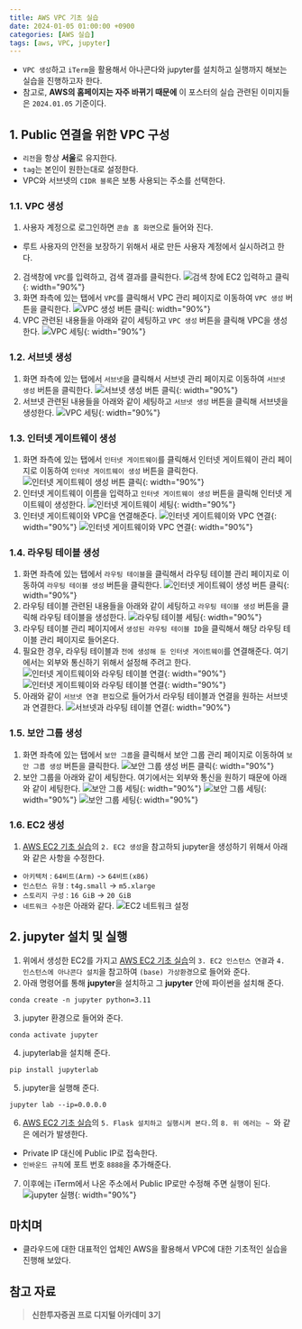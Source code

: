 ```yaml
---
title: AWS VPC 기초 실습
date: 2024-01-05 01:00:00 +0900
categories: [AWS 실습]
tags: [aws, VPC, jupyter]
---
```

- `VPC 생성`하고 `iTerm`을 활용해서 아나콘다와 jupyter를 설치하고 실행까지 해보는 실습을 진행하고자 한다.
- 참고로, **AWS의 홈페이지는 자주 바뀌기 때문에** 이 포스터의 실습 관련된 이미지들은 `2024.01.05` 기준이다.

## 1. Public 연결을 위한 VPC 구성
- `리전`을 항상 **서울**로 유지한다.
- `tag`는 본인이 원한는대로 설정한다.
- VPC와 서브넷의 `CIDR 블록`은 보통 사용되는 주소를 선택한다.

### 1.1. VPC 생성
1. 사용자 계정으로 로그인하면 `콘솔 홈 화면`으로 들어와 진다.
- 루트 사용자의 안전을 보장하기 위해서 새로 만든 사용자 계정에서 실시하려고 한다.
2. 검색창에 `VPC`를 입력하고, 검색 결과를 클릭한다.
![검색 창에 EC2 입력하고 클릭](/assets/img/posts/2024-01-05/select_VPC.png){: width="90%"}
3. 화면 좌측에 있는 탭에서 `VPC`를 클릭해서 VPC 관리 페이지로 이동하여 `VPC 생성` 버튼을 클릭한다.
![VPC 생성 버튼 클릭](/assets/img/posts/2024-01-05/click_create_VPC_btn.png){: width="90%"}
4. VPC 관련된 내용들을 아래와 같이 세팅하고 `VPC 생성` 버튼을 클릭해 VPC을 생성한다.
![VPC 세팅](/assets/img/posts/2024-01-05/set_VPC.png){: width="90%"}

### 1.2. 서브넷 생성
1. 화면 좌측에 있는 탭에서 `서브넷`을 클릭해서 서브넷 관리 페이지로 이동하여 `서브넷 생성` 버튼을 클릭한다.
![서브넷 생성 버튼 클릭](/assets/img/posts/2024-01-05/click_create_subnet_btn.png){: width="90%"}
2. 서브넷 관련된 내용들을 아래와 같이 세팅하고 `서브넷 생성` 버튼을 클릭해 서브넷을 생성한다.
![VPC 세팅](/assets/img/posts/2024-01-05/set_subnet.png){: width="90%"}

### 1.3. 인터넷 게이트웨이 생성
1. 화면 좌측에 있는 탭에서 `인터넷 게이트웨이`를 클릭해서 인터넷 게이트웨이 관리 페이지로 이동하여 `인터넷 게이트웨이 생성` 버튼을 클릭한다.
![인터넷 게이트웨이 생성 버튼 클릭](/assets/img/posts/2024-01-05/click_internet_gateway_btn.png){: width="90%"}
2. 인터넷 게이트웨이 이름을 입력하고 `인터넷 게이트웨이 생성` 버튼을 클릭해 인터넷 게이트웨이 생성한다.
![인터넷 게이트웨이 세팅](/assets/img/posts/2024-01-05/set_internet_gateway.png){: width="90%"}
3. 인터넷 게이트웨이와 VPC을 연결해준다.
![인터넷 게이트웨이와 VPC 연결](/assets/img/posts/2024-01-05/connect_VPC_internet_gateway.png){: width="90%"}
![인터넷 게이트웨이와 VPC 연결](/assets/img/posts/2024-01-05/connect_VPC_internet_gateway_02.png){: width="90%"}

### 1.4. 라우팅 테이블 생성
1. 화면 좌측에 있는 탭에서 `라우팅 테이블`을 클릭해서 라우팅 테이블 관리 페이지로 이동하여 `라우팅 테이블 생성` 버튼을 클릭한다.
![인터넷 게이트웨이 생성 버튼 클릭](/assets/img/posts/2024-01-05/click_routing_table_btn.png){: width="90%"}
2. 라우팅 테이블 관련된 내용들을 아래와 같이 세팅하고 `라우팅 테이블 생성` 버튼을 클릭해 라우팅 테이블을 생성한다.
![라우팅 테이블 세팅](/assets/img/posts/2024-01-05/set_routing_table.png){: width="90%"}
3. 라우팅 테이블 관리 페이지에서 `생성된 라우팅 테이블 ID`을 클릭해서 해당 라우팅 테이블 관리 페이지로 들어온다.
4. 필요한 경우, 라우팅 테이블과 `전에 생성해 둔 인터넷 게이트웨이`를 연결해준다. 여기에서는 외부와 통신하기 위해서 설정해 주려고 한다.
![인터넷 게이트웨이와 라우팅 테이블 연결](/assets/img/posts/2024-01-05/connect_internet_gateway_routing_table.png){: width="90%"}
![인터넷 게이트웨이와 라우팅 테이블 연결](/assets/img/posts/2024-01-05/connect_internet_gateway_routing_table_02.png){: width="90%"}
5. 아래와 같이 `서브넷 연결 편집`으로 들어가서 라우팅 테이블과 연결을 원하는 서브넷과 연결한다.
![서브넷과 라우팅 테이블 연결](/assets/img/posts/2024-01-05/connect_subnet_routing_table.png){: width="90%"}

### 1.5. 보안 그룹 생성
1. 화면 좌측에 있는 탭에서 `보안 그룹`을 클릭해서 보안 그룹 관리 페이지로 이동하여 `보안 그룹 생성` 버튼을 클릭한다.
![보안 그룹 생성 버튼 클릭](/assets/img/posts/2024-01-05/click_security_group_btn.png){: width="90%"}
2. 보안 그룹을 아래와 같이 세팅한다. 여기에서는 외부와 통신을 원하기 때문에 아래와 같이 세팅한다.
![보안 그룹 세팅](/assets/img/posts/2024-01-05/set_security_group.png){: width="90%"}
![보안 그룹 세팅](/assets/img/posts/2024-01-05/set_security_group_02.png){: width="90%"}
![보안 그룹 세팅](/assets/img/posts/2024-01-05/set_security_group_03.png){: width="90%"}

### 1.6. EC2 생성
1. [AWS EC2 기초 실습](/posts/AWS-EC2-Practice/)의 `2. EC2 생성`을 참고하되 jupyter을 생성하기 위해서 아래와 같은 사항을 수정한다.
- `아키텍처` : `64비트(Arm)` -> `64비트(x86)`
- `인스턴스 유형` : `t4g.small` -> `m5.xlarge`
- `스토리지 구성` : `16 GiB` -> `20 GiB`
- `네트워크 수정`은 아래와 같다.
![EC2 네트워크 설정](/assets/img/posts/2024-01-05/set_ec2.png)


## 2. jupyter 설치 및 실행
1. 위에서 생성한 EC2를 가지고 [AWS EC2 기초 실습](/posts/AWS-EC2-Practice/)의 `3. EC2 인스턴스 연결`과 `4. 인스턴스에 아나콘다 설치`을 참고하여 `(base) 가상환경`으로 들어와 준다.
2. 아래 명령어를 통해 **jupyter**을 설치하고 그 **jupyter** 안에 파이썬을 설치해 준다.
```ssh
conda create -n jupyter python=3.11
```
3. jupyter 환경으로 들어와 준다.
```ssh
conda activate jupyter
```
4. jupyterlab을 설치해 준다.
```ssh
pip install jupyterlab
```
5. jupyter을 실행해 준다.
```ssh
jupyter lab --ip=0.0.0.0
```
6. [AWS EC2 기초 실습](/posts/AWS-EC2-Practice/)의 `5. Flask 설치하고 실행시켜 본다.`의 `8. 위 에러는 ~ `와 같은 에러가 발생한다.
- Private IP 대신에 Public IP로 접속한다.
- `인바운드 규칙`에 포트 번호 `8888`을 추가해준다.
7. 이후에는 iTerm에서 나온 주소에서 Public IP로만 수정해 주면 실행이 된다.
![jupyter 실행](/assets/img/posts/2024-01-05/start_jupyter.png){: width="90%"}

## 마치며
- 클라우드에 대한 대표적인 업체인 AWS을 활용해서 VPC에 대한 기초적인 실습을 진행해 보았다.

## 참고 자료
> **신한투자증권 프로 디지털 아카데미 3기**